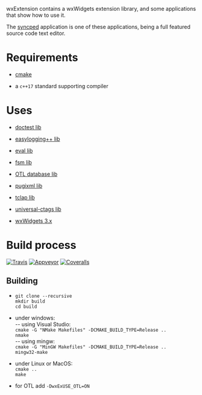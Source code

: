 wxExtension contains a wxWidgets extension library, 
and some applications that show how to use it.

The [syncped](http://sourceforge.net/projects/syncped) application is 
one of these applications, being a full featured source code text editor. 

# Requirements

- [cmake](http://www.cmake.org/)    

- a `c++17` standard supporting compiler    

# Uses

- [doctest lib](https://github.com/onqtam/doctest)    

- [easylogging++ lib](https://github.com/muflihun/easyloggingpp)    

- [eval lib](https://github.com/r-lyeh/eval)    

- [fsm lib](https://github.com/eglimi/cppfsm)    

- [OTL database lib](http://otl.sourceforge.net/)    

- [pugixml lib](https://github.com/zeux/pugixml)    

- [tclap lib](http://tclap.sourceforge.net/)    

- [universal-ctags lib](https://github.com/universal-ctags/ctags)    

- [wxWidgets 3.x](https://github.com/antonvw/wxWidgets/)

# Build process 

  [![Travis](https://travis-ci.org/antonvw/wxExtension.png?branch=master)](https://travis-ci.org/antonvw/wxExtension)
  [![Appveyor](https://ci.appveyor.com/api/projects/status/x3jm519fq1i407a6?svg=true)](https://ci.appveyor.com/project/antonvw/wxextension)
  [![Coveralls](https://coveralls.io/repos/antonvw/wxExtension/badge.svg?branch=master&service=github)](https://coveralls.io/github/antonvw/wxExtension?branch=master)   

## Building

- `git clone --recursive`   
  `mkdir build`   
  `cd build`   

- under windows:   
  -- using Visual Studio:   
    `cmake -G "NMake Makefiles" -DCMAKE_BUILD_TYPE=Release ..`   
    `nmake`   
  -- using mingw:   
    `cmake -G "MinGW Makefiles" -DCMAKE_BUILD_TYPE=Release ..`   
    `mingw32-make`   
  
- under Linux or MacOS:   
    `cmake ..`   
    `make`   

- for OTL add `-DwxExUSE_OTL=ON`    
